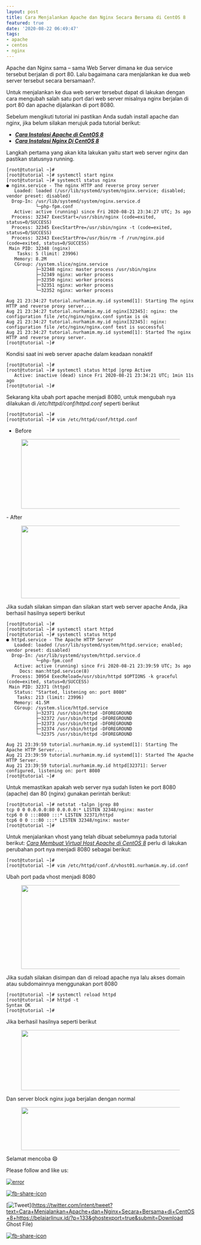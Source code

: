 ```yaml
---
layout: post
title: Cara Menjalankan Apache dan Nginx Secara Bersama di CentOS 8
featured: true
date: '2020-08-22 06:49:47'
tags:
- apache
- centos
- nginx
---
```


Apache dan Nginx sama – sama Web Server dimana ke dua service tersebut berjalan di port 80. Lalu bagaimana cara menjalankan ke dua web server tersebut secara bersamaan?.

Untuk menjalankan ke dua web server tersebut dapat di lakukan dengan cara mengubah salah satu port dari web server misalnya nginx berjalan di port 80 dan apache dijalankan di port 8080.

Sebelum mengikuti tutorial ini pastikan Anda sudah install apache dan nginx, jika belum silakan merujuk pada tutorial berikut:

- **_[Cara Instalasi Apache di CentOS 8](/cara-instalasi-apache-di-centos-8/)_**
- **_[Cara Instalasi Nginx Di CentOS 8](/cara-instalasi-nginx-di-centos-8/)_**

Langkah pertama yang akan kita lakukan yaitu start web server nginx dan pastikan statusnya running.

    [root@tutorial ~]#
    [root@tutorial ~]# systemctl start nginx
    [root@tutorial ~]# systemctl status nginx
    ● nginx.service - The nginx HTTP and reverse proxy server
       Loaded: loaded (/usr/lib/systemd/system/nginx.service; disabled; vendor preset: disabled)
      Drop-In: /usr/lib/systemd/system/nginx.service.d
               └─php-fpm.conf
       Active: active (running) since Fri 2020-08-21 23:34:27 UTC; 3s ago
      Process: 32347 ExecStart=/usr/sbin/nginx (code=exited, status=0/SUCCESS)
      Process: 32345 ExecStartPre=/usr/sbin/nginx -t (code=exited, status=0/SUCCESS)
      Process: 32343 ExecStartPre=/usr/bin/rm -f /run/nginx.pid (code=exited, status=0/SUCCESS)
     Main PID: 32348 (nginx)
        Tasks: 5 (limit: 23996)
       Memory: 8.2M
       CGroup: /system.slice/nginx.service
               ├─32348 nginx: master process /usr/sbin/nginx
               ├─32349 nginx: worker process
               ├─32350 nginx: worker process
               ├─32351 nginx: worker process
               └─32352 nginx: worker process
    
    Aug 21 23:34:27 tutorial.nurhamim.my.id systemd[1]: Starting The nginx HTTP and reverse proxy server...
    Aug 21 23:34:27 tutorial.nurhamim.my.id nginx[32345]: nginx: the configuration file /etc/nginx/nginx.conf syntax is ok
    Aug 21 23:34:27 tutorial.nurhamim.my.id nginx[32345]: nginx: configuration file /etc/nginx/nginx.conf test is successful
    Aug 21 23:34:27 tutorial.nurhamim.my.id systemd[1]: Started The nginx HTTP and reverse proxy server.
    [root@tutorial ~]#

Kondisi saat ini web server apache dalam keadaan nonaktif

    [root@tutorial ~]#
    [root@tutorial ~]# systemctl status httpd |grep Active
       Active: inactive (dead) since Fri 2020-08-21 23:34:21 UTC; 1min 11s ago
    [root@tutorial ~]#

Sekarang kita ubah port apache menjadi 8080, untuk mengubah nya dilakukan di _/etc/httpd/conf/httpd.conf_ seperti berikut

    [root@tutorial ~]#
    [root@tutorial ~]# vim /etc/httpd/conf/httpd.conf

- Before
<figure class="wp-block-image size-large"><img loading="lazy" width="653" height="186" src="/content/images/wordpress/2020/08/image-30.png" alt="" class="wp-image-134" srcset="/content/images/wordpress/2020/08/image-30.png 653w, /content/images/wordpress/2020/08/image-30-300x85.png 300w" sizes="(max-width: 653px) 100vw, 653px"></figure>
- After
<figure class="wp-block-image size-large"><img loading="lazy" width="713" height="194" src="/content/images/wordpress/2020/08/image-31.png" alt="" class="wp-image-135" srcset="/content/images/wordpress/2020/08/image-31.png 713w, /content/images/wordpress/2020/08/image-31-300x82.png 300w" sizes="(max-width: 713px) 100vw, 713px"></figure>

Jika sudah silakan simpan dan silakan start web server apache Anda, jika berhasil hasilnya seperti berikut

    [root@tutorial ~]#
    [root@tutorial ~]# systemctl start httpd
    [root@tutorial ~]# systemctl status httpd
    ● httpd.service - The Apache HTTP Server
       Loaded: loaded (/usr/lib/systemd/system/httpd.service; enabled; vendor preset: disabled)
      Drop-In: /usr/lib/systemd/system/httpd.service.d
               └─php-fpm.conf
       Active: active (running) since Fri 2020-08-21 23:39:59 UTC; 3s ago
         Docs: man:httpd.service(8)
      Process: 30954 ExecReload=/usr/sbin/httpd $OPTIONS -k graceful (code=exited, status=0/SUCCESS)
     Main PID: 32371 (httpd)
       Status: "Started, listening on: port 8080"
        Tasks: 213 (limit: 23996)
       Memory: 41.5M
       CGroup: /system.slice/httpd.service
               ├─32371 /usr/sbin/httpd -DFOREGROUND
               ├─32372 /usr/sbin/httpd -DFOREGROUND
               ├─32373 /usr/sbin/httpd -DFOREGROUND
               ├─32374 /usr/sbin/httpd -DFOREGROUND
               └─32375 /usr/sbin/httpd -DFOREGROUND
    
    Aug 21 23:39:59 tutorial.nurhamim.my.id systemd[1]: Starting The Apache HTTP Server...
    Aug 21 23:39:59 tutorial.nurhamim.my.id systemd[1]: Started The Apache HTTP Server.
    Aug 21 23:39:59 tutorial.nurhamim.my.id httpd[32371]: Server configured, listening on: port 8080
    [root@tutorial ~]#

Untuk memastikan apakah web server nya sudah listen ke port 8080 (apache) dan 80 (nginx) gunakan perintah berikut:

    [root@tutorial ~]# netstat -talpn |grep 80
    tcp 0 0 0.0.0.0:80 0.0.0.0:* LISTEN 32348/nginx: master
    tcp6 0 0 :::8080 :::* LISTEN 32371/httpd
    tcp6 0 0 :::80 :::* LISTEN 32348/nginx: master
    [root@tutorial ~]#

Untuk menjalankan vhost yang telah dibuat sebelumnya pada tutorial berikut: _[Cara Membuat Virtual Host Apache di CentOS 8](/cara-membuat-virtual-host-apache-di-centos-8/)_ perlu di lakukan perubahan port nya menjadi 8080 sebagai berikut:

    [root@tutorial ~]#
    [root@tutorial ~]# vim /etc/httpd/conf.d/vhost01.nurhamim.my.id.conf

Ubah port pada vhost menjadi 8080

<figure class="wp-block-image size-large"><img loading="lazy" width="694" height="224" src="/content/images/wordpress/2020/08/image-32.png" alt="" class="wp-image-136" srcset="/content/images/wordpress/2020/08/image-32.png 694w, /content/images/wordpress/2020/08/image-32-300x97.png 300w" sizes="(max-width: 694px) 100vw, 694px"></figure>

Jika sudah silakan disimpan dan di reload apache nya lalu akses domain atau subdomainnya menggunakan port 8080

    [root@tutorial ~]# systemctl reload httpd
    [root@tutorial ~]# httpd -t
    Syntax OK
    [root@tutorial ~]#

Jika berhasil hasilnya seperti berikut

<figure class="wp-block-image size-large"><img loading="lazy" width="1024" height="161" src="/content/images/wordpress/2020/08/image-33-1024x161.png" alt="" class="wp-image-137" srcset="/content/images/wordpress/2020/08/image-33-1024x161.png 1024w, /content/images/wordpress/2020/08/image-33-300x47.png 300w, /content/images/wordpress/2020/08/image-33-768x120.png 768w, /content/images/wordpress/2020/08/image-33.png 1365w" sizes="(max-width: 1024px) 100vw, 1024px"></figure>

Dan server block nginx juga berjalan dengan normal

<figure class="wp-block-image size-large"><img loading="lazy" width="1024" height="115" src="/content/images/wordpress/2020/08/image-34-1024x115.png" alt="" class="wp-image-138" srcset="/content/images/wordpress/2020/08/image-34-1024x115.png 1024w, /content/images/wordpress/2020/08/image-34-300x34.png 300w, /content/images/wordpress/2020/08/image-34-768x87.png 768w, /content/images/wordpress/2020/08/image-34.png 1358w" sizes="(max-width: 1024px) 100vw, 1024px"></figure>

Selamat mencoba 😄

Please follow and like us:

[![error](/wp-content/plugins/ultimate-social-media-icons/images/follow_subscribe.png)](https://api.follow.it/widgets/icon/VHc3d1lpVGdwRnE5QnV0eERCNUx5RCtvTTVoUkNYS3NNRmd5eVhlQW9tNXRHS3VTbGh6Y0NybkRJRS8zSGpjRDVZb1ZGMlNTSEpJYUpuZzZqNzdnd3VSN3dwM2VlQTF6ejJEaGV5UGRUbnlEcHFNd3luYTV4ZTZtUGowVWI2Q2x8M2kzdnBEeUIrUk5xOFI5TXZ3cHF3bFNQRkRJSGhUNGdrRFd0TlNtdE1OWT0=/OA==/)

[![fb-share-icon](/wp-content/plugins/ultimate-social-media-icons/images/visit_icons/fbshare_bck.png "Facebook Share")](https://www.facebook.com/sharer/sharer.php?u=https%3A%2F%2Fbelajarlinux.id%2F%3Fp%3D133%26ghostexport%3Dtrue%26submit%3DDownload+Ghost+File)

[![Tweet](/wp-content/plugins/ultimate-social-media-icons/images/visit_icons/en_US_Tweet.svg "Tweet")](https://twitter.com/intent/tweet?text=Cara+Menjalankan+Apache+dan+Nginx+Secara+Bersama+di+CentOS+8+https://belajarlinux.id/?p=133&ghostexport=true&submit=Download Ghost File)

[![fb-share-icon](/wp-content/plugins/ultimate-social-media-icons/images/share_icons/Pinterest_Save/en_US_save.svg "Pin Share")](#)

<!--kg-card-end: html-->